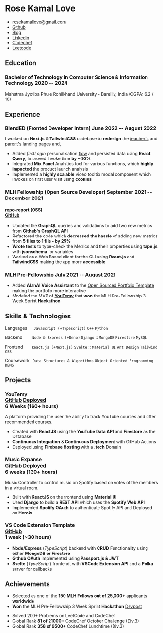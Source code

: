 # Rose Kamal Love

- <rosekamallove@gmail.com>
- [Github](https://github.com/rosekamallove)
- [Blog](https://rosekamallove.vercel.app)
- [Linkedin](https://www.linkedin.com/in/rose-kamal-love-1146141b0/)
- [Codechef](https://codechef.com/users/rosekamallove)
- [Leetcode](https://leetcode.com/rosekamallove/)

## Education

### <span class="ed-heading">Bachelor of Technology in Computer Science & Information Technology </span > <span class="technologies">2020 -- 2024 </span>

Mahatma Jyotiba Phule Rohilkhand University - Bareilly, India (CGPA: 6.2 / 10)

<!--### <span class="ed-heading">Basubaral Saraswati Vihar (CBSE) - 12th </span > <span class="technologies">2020</span> -->

## Experience

### BlendED (Fronted Developer Intern) <span class="technologies">June 2022 -- August 2022</span>

I worked on **Next.js** & **TailwindCSS** codebase to **redesign** the [teacher's](https://test-teachers.blended.app/teachers) and [parent's](https://test.blended.app/) landing pages and,

- Added _firstLogin_ personalisation [flow](https://youtu.be/-92xkQpM-0o) and persisted data using **React Query**, improved invoke time **by ~40%**
- Integrated **Mix Panel** Analytics tool for various functions, which **highly impacted** the product launch analysis
- Implemented a **highly scalable** video tooltip modal component which invokes on first user visit using **cookies**
<!-- - Used **React Query** for creating and updating data fetching **custom hooks** -->

### MLH Fellowship (Open Source Developer) <span class="technologies">September 2021 -- December 2021</span>

#### repo-report (OSS) <div class="link">[GitHub](https://github.com/ljharb/repo-report)</div>

- Updated the **GraphQL** queries and validations to add two new metrics from **Github's GraphQL API**
- Refactored the code which **decreased the hassle** of adding new metrics from **5 files to 1 file - by 25%**
- **Wrote tests** to type-check the Metrics and their properties using **tape.js** with **jsonschema** for variables
- Worked on a Web Based client for the CLI using **React.js** and **TailwindCSS** making the app more **accessible**

### <span>MLH Pre-Fellowship</span> <span class="technologies">July 2021 -- August 2021</span>

- Added **AlanAI Voice Assistant** to the [Open Sourced Portfolio Template](https://github.com/rosekamallove/Portfolio-MLH) making the portfolio more interactive
- Modeled the MVP of **[YouTemy](https://github.com/rosekamallove/youtemy)** that **won** the MLH Pre-Fellowship 3 Week Sprint **Hackathon**

## Skills & Technologies

Languages &ensp;&ensp; `JavaScript (+Typescript)` `C++` `Python`

Backend &ensp;&ensp;&ensp;&ensp;`Node & Express (+Deno)` `Django` :: `MongoDB` `Firestore` `MySQL`

Frontend &ensp;&ensp; &ensp;`React.js (+Next.js)` `Svelte` :: `Material UI` `Ant Design` `Tailwind CSS`

Coursework&ensp; `Data Structures & Algorithms` `Object Oriented Programming` `DBMS`

## Projects

### <span class="project-heading">YouTemy <div class="link">[GitHub](https://github.com/rosekamallove/youtemy) [Deployed](https://youtemy.tech)</div></span> <span class="technologies">6 Weeks (160+ hours)</span>

A platform providing the user the ability to track YouTube courses and offer recommended courses.

- Created with **ReactJS** using the **YouTube Data API** and **Firestore** as the Database
- **Continuous Integration** & **Continuous Deployment** with GitHub Actions
- Deployed using **Firebase Hosting** with a **.tech** Domain

### <span class="project-heading">Music Expanse<div class="link">[GitHub](https://github.com/rosekamallove/music-expanse) [Deployed](https://music-expanse.herokuapp.com)</div></span> <span class="technologies">6 weeks (130+ hours)</span>

Music Controller to control music on Spotify based on votes of the members in a virtual room.

- Built with **ReactJS** on the frontend using **Material UI**
- Used **Django** to build a **REST API** which uses the **Spotify Web API**
- Implemented **Spotify OAuth** to authenticate Spotify API and Deployed on **Heroku**

### <span class="project-heading">VS Code Extension Template<div class="link">[GitHub](https://github.com/rosekamallove/vscode-extension-template)</div></span> <span class="technologies">1 week (~30 hours)</span>

- **Node/Express** (_TypeScript_) backend with **CRUD** Functionality using either **MongoDB or Firestore**
- **Github OAuth** implemented using **Passport.js & JWT**
- **Svelte** (_TypeScript_) frontend, with **VSCode Extension API** and a **Polka** server for callbacks

## Achievements

- Selected as one of the **150 MLH Fellows out of 25,000+** applicants **worldwide**
- **Won** the MLH Pre-Fellowship 3 Week Sprint **Hackathon** [Devpost](https://devpost.com/software/youtemy)

<!---- Qualifed for CodeChef **SnackDown Pre-Elimination Round**-->

- Solved 200+ Problems on LeetCode and CodeChef
- Global Rank **81 of 21000+** CodeChef October Challenge (Div.3)
- Global Rank **358 of 9500+** CodeChef Lunchtime (Div.3)

